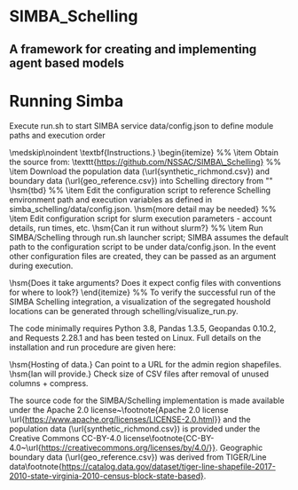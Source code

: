 # SIMBA_Schelling
## A framework for creating and implementing agent based models

# Running Simba
Execute run.sh to start SIMBA service
data/config.json to define module paths and execution order




\medskip\noindent
\textbf{Instructions.}
\begin{itemize}
%%
\item Obtain the source from: \texttt{https://github.com/NSSAC/SIMBA\_Schelling} 
%%
\item Download the population data (\url{synthetic_richmond.csv}) and boundary data (\url{geo_reference.csv}) into Schelling directory from "" \hsm{tbd} 
%%
\item Edit the configuration script to reference Schelling environment path and execution variables as defined in simba\_schelling/data/config.json. \hsm{more detail may be needed}
%%
\item Edit configuration script for slurm execution parameters - account details, run times, etc. 
\hsm{Can it run without slurm?}
%%
\item Run SIMBA/Schelling through run.sh launcher script; SIMBA assumes the default path to the configuration script to be under data/config.json. In the event other configuration files are created, they can be passed as an argument during execution. 

\hsm{Does it take arguments? Does it expect config files with conventions for where to look?}
\end{itemize}
%%
To verify the successful run of the SIMBA Schelling integration, a visualization of the segregated houshold locations can be generated through schelling/visualize\_run.py. 



The code minimally requires Python 3.8, Pandas 1.3.5, Geopandas 0.10.2, and Requests 2.28.1 and has been tested on Linux. Full details on the installation and run procedure are given here: 


\hsm{Hosting of data.} Can point to a URL for the admin region shapefiles. \hsm{Ian will provide.} Check size of CSV files after removal of unused columns + compress.


The source code for the SIMBA/Schelling implementation is made available under the Apache 2.0 license~\footnote{Apache 2.0 license \url{https://www.apache.org/licenses/LICENSE-2.0.html}} and the population data (\url{synthetic_richmond.csv}) is provided under the Creative Commons CC-BY-4.0 license\footnote{CC-BY-4.0~\url{https://creativecommons.org/licenses/by/4.0/}}. Geographic boundary data (\url{geo_reference.csv}) was derived from TIGER/Line data\footnote{https://catalog.data.gov/dataset/tiger-line-shapefile-2017-2010-state-virginia-2010-census-block-state-based}. 
